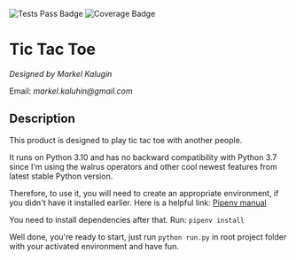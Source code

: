 ![Tests Pass Badge](https://img.shields.io/endpoint?url=https://img.shields.io/endpoint?url=https://gist.githubusercontent.com/Markel-Kaluhin/e8d23650144c1dd611a941789d52721a/raw/tic-tac-toe__tests_passed.json)
![Coverage Badge](https://img.shields.io/endpoint?url=https://img.shields.io/endpoint?url=https://gist.githubusercontent.com/Markel-Kaluhin/e8d23650144c1dd611a941789d52721a/raw/tic-tac-toe__coverage.json)

Tic Tac Toe
===========
_Designed by Markel Kalugin_

Email: _markel.kaluhin@gmail.com_


Description
-----------

This product is designed to play tic tac toe with another people.

It runs on Python 3.10 and has no backward compatibility with Python 3.7 since I'm using the walrus operators and other cool newest features from latest stable Python version.

Therefore, to use it, you will need to create an appropriate environment, if you didn't have it installed earlier.
Here is a helpful link: [Pipenv manual]

You need to install dependencies after that. Run: ```pipenv install```

Well done, you're ready to start, just run ```python run.py``` in root project folder with your activated environment and have fun.


[Pipenv manual]: https://pipenv.pypa.io/en/latest/
